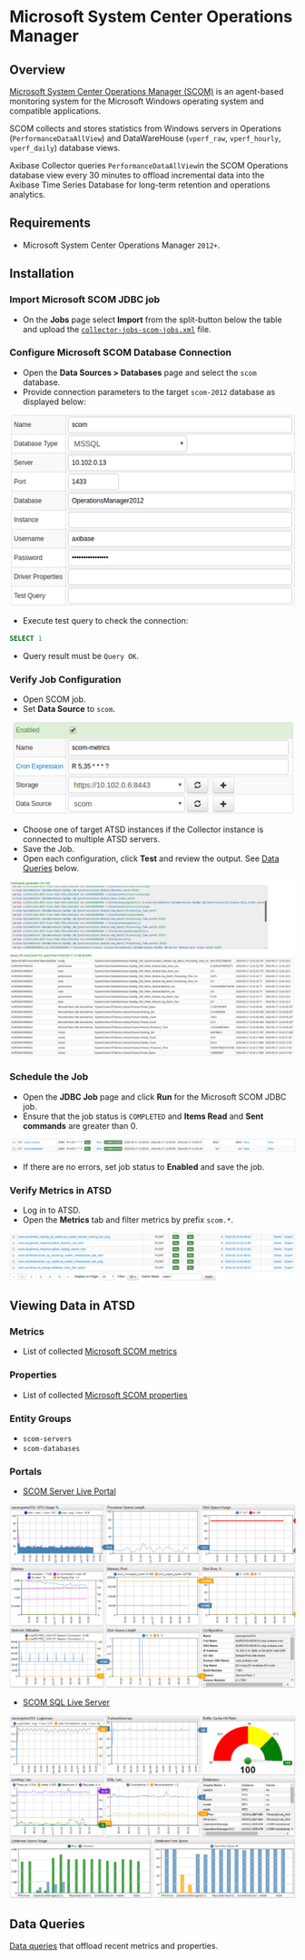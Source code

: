# Microsoft System Center Operations Manager

## Overview

[Microsoft System Center Operations Manager
(SCOM)](https://docs.microsoft.com/en-us/system-center/scom/welcome?view=sc-om-1801)
is an agent-based monitoring system for the Microsoft Windows operating system and compatible applications.

SCOM collects and stores statistics from Windows servers in Operations (`PerformanceDataAllView`) and DataWareHouse (`vperf_raw`, `vperf_hourly`, `vperf_daily`) database views.

Axibase Collector queries `PerformanceDataAllView`in the SCOM Operations database view every 30 minutes to offload incremental data into the Axibase Time Series Database for long-term retention and operations analytics.

## Requirements

* Microsoft System Center Operations Manager `2012+`.

## Installation

### Import Microsoft SCOM JDBC job

* On the **Jobs** page select **Import** from the split-button below the table and upload the [`collector-jobs-scom-jobs.xml`](./collector-jobs-scom-jobs.xml) file.

### Configure Microsoft SCOM Database Connection

* Open the **Data Sources > Databases** page and select the `scom` database.
* Provide connection parameters to the target `scom-2012` database as displayed below:

![](./images/scom-datasource.png)

* Execute test query to check the connection:

```SQL
SELECT 1
```

* Query result must be `Query OK`.

### Verify Job Configuration

* Open SCOM job.
* Set **Data Source** to `scom`.

![](./images/scom-job.png)

* Choose one of target ATSD instances if the Collector instance is connected to multiple ATSD servers.
* Save the Job.
* Open each configuration, click **Test** and review the output. See [Data Queries](#data-queries) below.

![](./images/test_result.png)

### Schedule the Job

* Open the **JDBC Job** page and click **Run** for the Microsoft SCOM JDBC job.
* Ensure that the job status is `COMPLETED` and **Items Read** and **Sent commands** are greater than 0.

![](./images/test_run.png)

* If there are no errors, set job status to **Enabled** and save the job.

### Verify Metrics in ATSD

* Log in to ATSD.
* Open the **Metrics** tab and filter metrics by prefix `scom.*`.

![](./images/atsd_metrics.png)

## Viewing Data in ATSD

### Metrics

* List of collected [Microsoft SCOM metrics](./metric-list.md)

### Properties

* List of collected [Microsoft SCOM properties](./properties-list.md)

### Entity Groups

* `scom-servers`
* `scom-databases`

### Portals

* [SCOM Server Live Portal](https://apps.axibase.com/chartlab/c09dc1cd)

![](./images/scom_server_portal.png)

* [SCOM SQL Live Server](https://axibase.com/chartlab/693b4f8d/2/)

![](./images/scom_sql_server_portal.png)

## Data Queries

[Data queries](./data-queries.md) that offload recent metrics and properties.
